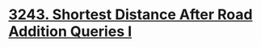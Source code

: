 # [3243. Shortest Distance After Road Addition Queries I](https://leetcode.com/problems/shortest-distance-after-road-addition-queries-i/description/)